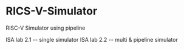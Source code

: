 # RICS-V-Simulator
RISC-V Simulator using pipeline

ISA lab 2.1 -- single simulator
ISA lab 2.2 -- multi & pipeline simulator
